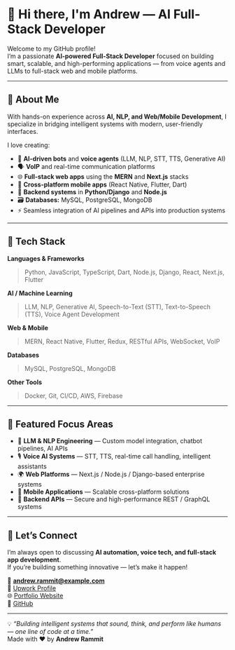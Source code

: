 # 👋 Hi there, I'm Andrew — AI Full-Stack Developer

Welcome to my GitHub profile!  
I’m a passionate **AI-powered Full-Stack Developer** focused on building smart, scalable, and high-performing applications — from voice agents and LLMs to full-stack web and mobile platforms.

---

## 🧠 About Me

With hands-on experience across **AI, NLP, and Web/Mobile Development**, I specialize in bridging intelligent systems with modern, user-friendly interfaces.

I love creating:
- 🤖 **AI-driven bots** and **voice agents** (LLM, NLP, STT, TTS, Generative AI)
- 🗣️ **VoIP** and real-time communication platforms
- 🌐 **Full-stack web apps** using the **MERN** and **Next.js** stacks
- 📱 **Cross-platform mobile apps** (React Native, Flutter, Dart)
- 🧩 **Backend systems** in **Python/Django** and **Node.js**
- 🗃️ **Databases:** MySQL, PostgreSQL, MongoDB  
- ⚡ Seamless integration of AI pipelines and APIs into production systems

---

## 🧰 Tech Stack

**Languages & Frameworks**
> Python, JavaScript, TypeScript, Dart, Node.js, Django, React, Next.js, Flutter

**AI / Machine Learning**
> LLM, NLP, Generative AI, Speech-to-Text (STT), Text-to-Speech (TTS), Voice Agent Development

**Web & Mobile**
> MERN, React Native, Flutter, Redux, RESTful APIs, WebSocket, VoIP

**Databases**
> MySQL, PostgreSQL, MongoDB

**Other Tools**
> Docker, Git, CI/CD, AWS, Firebase

---

## 🚀 Featured Focus Areas

- 🧩 **LLM & NLP Engineering** — Custom model integration, chatbot pipelines, AI APIs  
- 🎙️ **Voice AI Systems** — STT, TTS, real-time call handling, intelligent assistants  
- 🌍 **Web Platforms** — Next.js / Node.js / Django-based enterprise systems  
- 📱 **Mobile Applications** — Scalable cross-platform solutions  
- 🧱 **Backend APIs** — Secure and high-performance REST / GraphQL systems

---

## 💬 Let’s Connect

I’m always open to discussing **AI automation, voice tech, and full-stack app development**.  
If you’re building something innovative — let’s make it happen!  

📧 **andrew.rammit@example.com**  
💼 [Upwork Profile](https://www.upwork.com/freelancers/~yourprofile)  
🌐 [Portfolio Website](https://yourwebsite.com)  
🐙 [GitHub](https://github.com/yourusername)

---

💡 *“Building intelligent systems that sound, think, and perform like humans — one line of code at a time.”*  
Made with ❤️ by **Andrew Rammit**
